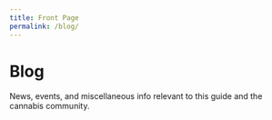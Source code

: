 ```yaml
---
title: Front Page
permalink: /blog/
---
```


# Blog

News, events, and miscellaneous info relevant to this guide and the cannabis community.
